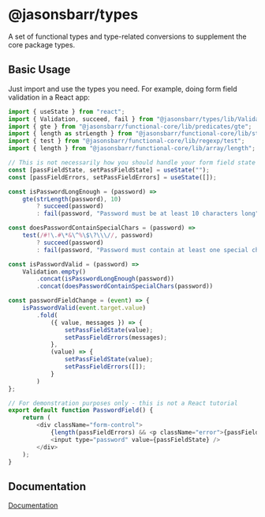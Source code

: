# @jasonsbarr/types

A set of functional types and type-related conversions to supplement the core package types.

## Basic Usage

Just import and use the types you need. For example, doing form field validation in a React app:

```js
import { useState } from "react";
import { Validation, succeed, fail } from "@jasonsbarr/types/lib/Validation";
import { gte } from "@jasonsbarr/functional-core/lib/predicates/gte";
import { length as strLength } from "@jasonsbarr/functional-core/lib/string/length";
import { test } from "@jasonsbarr/functional-core/lib/regexp/test";
import { length } from "@jasonsbarr/functional-core/lib/array/length";

// This is not necessarily how you should handle your form field state - this is not a React tutorial
const [passFieldState, setPassFieldState] = useState("");
const [passFieldErrors, setPassFieldErrors] = useState([]);

const isPasswordLongEnough = (password) =>
    gte(strLength(password), 10)
        ? succeed(password)
        : fail(password, "Password must be at least 10 characters long");

const doesPasswordContainSpecialChars = (password) =>
    test(/#!\.#\*&\^%\$\?\\\//, password)
        ? succeed(password)
        : fail(password, "Password must contain at least one special character")

const isPasswordValid = (password) =>
    Validation.empty()
        .concat(isPasswordLongEnough(password))
        .concat(doesPasswordContainSpecialChars(password))

const passwordFieldChange = (event) => {
    isPasswordValid(event.target.value)
        .fold(
            ({ value, messages }) => {
                setPassFieldState(value);
                setPassFieldErrors(messages);
            },
            (value) => {
                setPassFieldState(value);
                setPassFieldErrors([]);
            }
        )
};

// For demonstration purposes only - this is not a React tutorial
export default function PasswordField() {
    return (
        <div className="form-control">
            {length(passFieldErrors) && <p className="error">{passFieldErrors[0]}</p>}
            <input type="password" value={passFieldState} />
        </div>
    );
}
```

## Documentation

[Documentation](https://github.com/jasonsbarr/functional/tree/main/docs/types)
